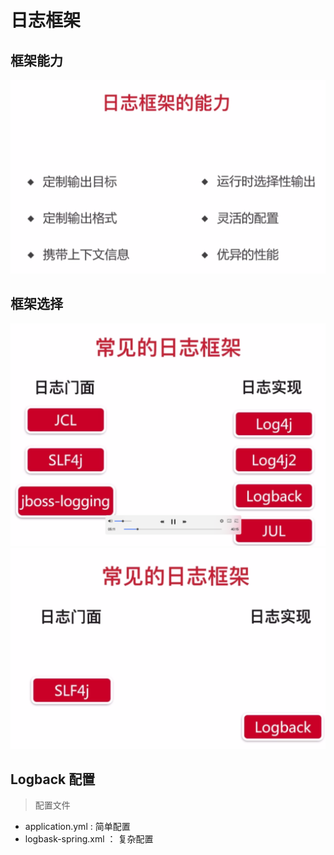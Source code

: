 # 日志框架

## 框架能力
![框架能力](./doc/img_01.png )

## 框架选择

![框架能力](./doc/img_02.png )
![最佳搭配](./doc/img_03.png )

## Logback 配置

> 配置文件

- application.yml : 简单配置
- logbask-spring.xml ： 复杂配置